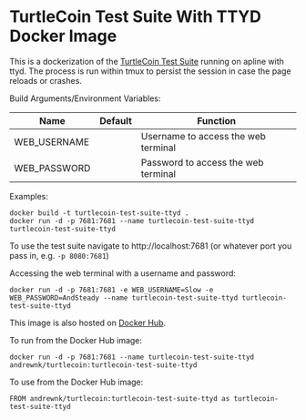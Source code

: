 # TurtleCoin Test Suite With TTYD Docker Image

This is a dockerization of the [TurtleCoin Test Suite](https://github.com/turtlecoin/turtlecoin-test-suite) running on apline with ttyd. The process is run within tmux to persist the session in case the page reloads or crashes.

Build Arguments/Environment Variables:

| Name | Default | Function |
| --- | --- | --- |
| WEB_USERNAME |  | Username to access the web terminal |
| WEB_PASSWORD |  | Password to access the web terminal |

Examples:
```
docker build -t turtlecoin-test-suite-ttyd .
docker run -d -p 7681:7681 --name turtlecoin-test-suite-ttyd turtlecoin-test-suite-ttyd
```

To use the test suite navigate to http://localhost:7681 (or whatever port you pass in, e.g. ```-p 8080:7681```)


Accessing the web terminal with a username and password:
```
docker run -d -p 7681:7681 -e WEB_USERNAME=Slow -e WEB_PASSWORD=AndSteady --name turtlecoin-test-suite-ttyd turtlecoin-test-suite-ttyd
```

This image is also hosted on [Docker Hub](https://cloud.docker.com/u/andrewnk/repository/docker/andrewnk/turtlecoin). 

To run from the Docker Hub image:

```
docker run -d -p 7681:7681 --name turtlecoin-test-suite-ttyd andrewnk/turtlecoin:turtlecoin-test-suite-ttyd
```

To use from the Docker Hub image:

```
FROM andrewnk/turtlecoin:turtlecoin-test-suite-ttyd as turtlecoin-test-suite-ttyd
```
